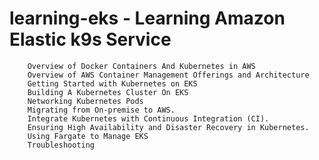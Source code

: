 # learning-eks - Learning Amazon Elastic k9s Service

        Overview of Docker Containers And Kubernetes in AWS
        Overview of AWS Container Management Offerings and Architecture
        Getting Started with Kubernetes on EKS
        Building A Kubernetes Cluster On EKS 
        Networking Kubernetes Pods
        Migrating from On-premise to AWS.
        Integrate Kubernetes with Continuous Integration (CI).
        Ensuring High Availability and Disaster Recovery in Kubernetes.
        Using Fargate to Manage EKS
        Troubleshooting
